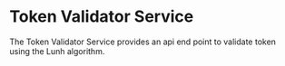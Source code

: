 # Token Validator Service
The Token Validator Service provides an api end point to validate token using 
the Lunh algorithm.